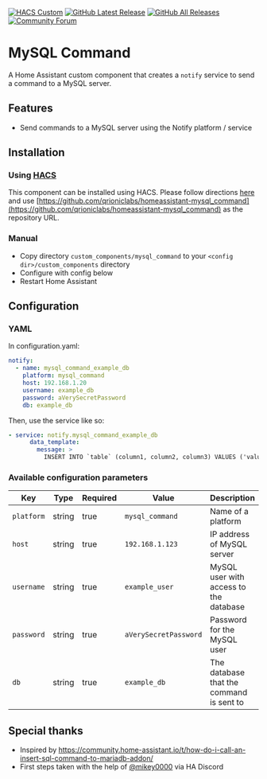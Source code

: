 [![HACS Custom][hacs_shield]][hacs]
[![GitHub Latest Release][releases_shield]][latest_release]
[![GitHub All Releases][downloads_total_shield]][releases]
[![Community Forum][community_forum_shield]][community_forum]

[hacs_shield]: https://img.shields.io/badge/HACS-Custom-41BDF5.svg?style=for-the-badge
[hacs]: https://github.com/hacs/integration

[latest_release]: https://github.com/qrioniclabs/homeassistant-mysql_command/releases/latest
[releases_shield]: https://img.shields.io/github/release/qrioniclabs/homeassistant-mysql_command.svg?style=for-the-badge

[releases]: https://github.com/qrioniclabs/home-assistant-mysql-command/releases/
[downloads_total_shield]: https://img.shields.io/github/downloads/qrioniclabs/homeassistant-mysql_command/total?style=for-the-badge

[community_forum_shield]: https://img.shields.io/static/v1.svg?label=%20&message=Forum&style=for-the-badge&color=41bdf5&logo=HomeAssistant&logoColor=white
[community_forum]: https://community.home-assistant.io/t/xiaomi-cloud-vacuum-map-extractor/231292

# MySQL Command
A Home Assistant custom component that creates a `notify` service to send a command to a MySQL server.

## Features
- Send commands to a MySQL server using the Notify platform / service

## Installation

### Using [HACS](https://hacs.xyz/)
This component can be installed using HACS. Please follow directions [here](https://hacs.xyz/docs/faq/custom_repositories/) and use [https://github.com/qrioniclabs/homeassistant-mysql_command](https://github.com/qrioniclabs/homeassistant-mysql_command) as the repository URL.

### Manual
- Copy directory `custom_components/mysql_command` to your `<config dir>/custom_components` directory
- Configure with config below
- Restart Home Assistant

## Configuration
### YAML
In configuration.yaml:
```yaml
notify:
  - name: mysql_command_example_db
    platform: mysql_command
    host: 192.168.1.20
    username: example_db
    password: aVerySecretPassword
    db: example_db
```

Then, use the service like so:
```yaml
- service: notify.mysql_command_example_db
      data_template:
        message: >
          INSERT INTO `table` (column1, column2, column3) VALUES ('value1', 'value2', 'value3');
```

### Available configuration parameters
| Key | Type | Required | Value | Description |
|---|---|---|---|---|
| `platform` | string | true | `mysql_command` | Name of a platform |
| `host` | string | true | `192.168.1.123` | IP address of MySQL server |
| `username` | string | true | `example_user` | MySQL user with access to the database |
| `password` | string | true | `aVerySecretPassword` | Password for the MySQL user |
| `db` | string | true | `example_db` | The database that the command is sent to |

## Special thanks
- Inspired by https://community.home-assistant.io/t/how-do-i-call-an-insert-sql-command-to-mariadb-addon/
- First steps taken with the help of [@mikey0000](https://github.com/mikey0000) via HA Discord
